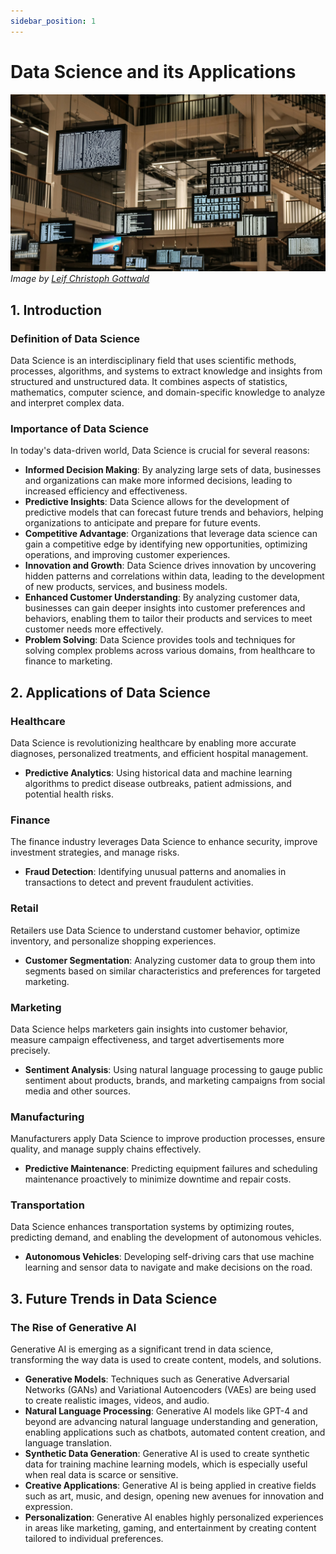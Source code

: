 ```yaml
---
sidebar_position: 1
---
```


# Data Science and its Applications


![Data Science Image](https://raw.githubusercontent.com/adiptamartulandi/learn-data-science-live/main/assets/01-intro-ds.jpg)
*Image by [Leif Christoph Gottwald](https://unsplash.com/@project2204)*


## 1. Introduction

### Definition of Data Science
Data Science is an interdisciplinary field that uses scientific methods, processes, algorithms, and systems to extract knowledge and insights from structured and unstructured data. It combines aspects of statistics, mathematics, computer science, and domain-specific knowledge to analyze and interpret complex data.

### Importance of Data Science
In today's data-driven world, Data Science is crucial for several reasons:

- **Informed Decision Making**: By analyzing large sets of data, businesses and organizations can make more informed decisions, leading to increased efficiency and effectiveness.
- **Predictive Insights**: Data Science allows for the development of predictive models that can forecast future trends and behaviors, helping organizations to anticipate and prepare for future events.
- **Competitive Advantage**: Organizations that leverage data science can gain a competitive edge by identifying new opportunities, optimizing operations, and improving customer experiences.
- **Innovation and Growth**: Data Science drives innovation by uncovering hidden patterns and correlations within data, leading to the development of new products, services, and business models.
- **Enhanced Customer Understanding**: By analyzing customer data, businesses can gain deeper insights into customer preferences and behaviors, enabling them to tailor their products and services to meet customer needs more effectively.
- **Problem Solving**: Data Science provides tools and techniques for solving complex problems across various domains, from healthcare to finance to marketing.

## 2. Applications of Data Science

### Healthcare
Data Science is revolutionizing healthcare by enabling more accurate diagnoses, personalized treatments, and efficient hospital management.

- **Predictive Analytics**: Using historical data and machine learning algorithms to predict disease outbreaks, patient admissions, and potential health risks.

### Finance
The finance industry leverages Data Science to enhance security, improve investment strategies, and manage risks.

- **Fraud Detection**: Identifying unusual patterns and anomalies in transactions to detect and prevent fraudulent activities.

### Retail
Retailers use Data Science to understand customer behavior, optimize inventory, and personalize shopping experiences.

- **Customer Segmentation**: Analyzing customer data to group them into segments based on similar characteristics and preferences for targeted marketing.

### Marketing
Data Science helps marketers gain insights into customer behavior, measure campaign effectiveness, and target advertisements more precisely.

- **Sentiment Analysis**: Using natural language processing to gauge public sentiment about products, brands, and marketing campaigns from social media and other sources.

### Manufacturing
Manufacturers apply Data Science to improve production processes, ensure quality, and manage supply chains effectively.

- **Predictive Maintenance**: Predicting equipment failures and scheduling maintenance proactively to minimize downtime and repair costs.

### Transportation
Data Science enhances transportation systems by optimizing routes, predicting demand, and enabling the development of autonomous vehicles.

- **Autonomous Vehicles**: Developing self-driving cars that use machine learning and sensor data to navigate and make decisions on the road.

## 3. Future Trends in Data Science

### The Rise of Generative AI
Generative AI is emerging as a significant trend in data science, transforming the way data is used to create content, models, and solutions.

- **Generative Models**: Techniques such as Generative Adversarial Networks (GANs) and Variational Autoencoders (VAEs) are being used to create realistic images, videos, and audio.
- **Natural Language Processing**: Generative AI models like GPT-4 and beyond are advancing natural language understanding and generation, enabling applications such as chatbots, automated content creation, and language translation.
- **Synthetic Data Generation**: Generative AI is used to create synthetic data for training machine learning models, which is especially useful when real data is scarce or sensitive.
- **Creative Applications**: Generative AI is being applied in creative fields such as art, music, and design, opening new avenues for innovation and expression.
- **Personalization**: Generative AI enables highly personalized experiences in areas like marketing, gaming, and entertainment by creating content tailored to individual preferences.
